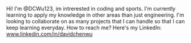Hi! I'm @DCWu123, im intrerested in coding and sports. I'm currently learning to apply my knowledge in other areas than just engineering.
I'm looking to collaborate on as many projects that I can handle so that I can keep learning everyday.
How to reach me? Here's my LinkedIn: www.linkedin.com/in/davidchenwu

